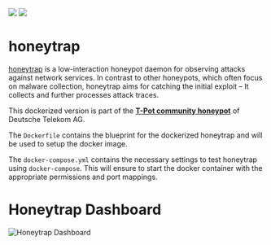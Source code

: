 [![](https://images.microbadger.com/badges/version/dtagdevsec/honeytrap:1804.svg)](https://microbadger.com/images/dtagdevsec/honeytrap:1804 "Get your own version badge on microbadger.com") [![](https://images.microbadger.com/badges/image/dtagdevsec/honeytrap:1804.svg)](https://microbadger.com/images/dtagdevsec/honeytrap:1804 "Get your own image badge on microbadger.com")

# honeytrap

[honeytrap](https://github.com/tillmannw/honeytrap) is a low-interaction honeypot daemon for observing attacks against network services. In contrast to other honeypots, which often focus on malware collection, honeytrap aims for catching the initial exploit – It collects and further processes attack traces.

This dockerized version is part of the **[T-Pot community honeypot](http://dtag-dev-sec.github.io/)** of Deutsche Telekom AG.

The `Dockerfile` contains the blueprint for the dockerized honeytrap and will be used to setup the docker image.  

The `docker-compose.yml` contains the necessary settings to test honeytrap using `docker-compose`. This will ensure to start the docker container with the appropriate permissions and port mappings.

# Honeytrap Dashboard

![Honeytrap Dashboard](https://raw.githubusercontent.com/dtag-dev-sec/tpotce/master/docker/honeytrap/doc/dashboard.png)
